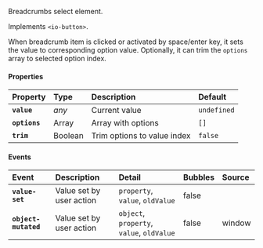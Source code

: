 Breadcrumbs select element.

Implements `<io-button>`.

<io-element-demo element="io-breadcrumbs" properties='{"value": 1, "options": [1,2,3], "trim": false}'></io-element-demo>

<io-element-demo element="io-breadcrumbs" properties='{"value": 1, "options": [{"value": 1, "label": "one"}, {"value": 2, "label": "two"}, {"value": 3, "label": "three"}], "trim": true}'></io-element-demo>

When breadcrumb item is clicked or activated by space/enter key, it sets the value to corresponding option value. Optionally, it can trim the `options` array to selected option index.

#### Properties ####

| Property | Type | Description | Default |
|:---------|:-----|:------------|:--------|
| **`value`**   | _any_    | Current value               | `undefined` |
| **`options`** | Array    | Array with options          | `[]` |
| **`trim`**    | Boolean  | Trim options to value index | `false` |

#### Events ####

| Event | Description | Detail | Bubbles | Source |
|:------|:------------|:-------|:--------|:-------|
| **`value-set`** | Value set by user action | `property`, `value`, `oldValue` | false ||
| **`object-mutated`** | Value set by user action | `object`, `property`, `value`, `oldValue` | false | window |
